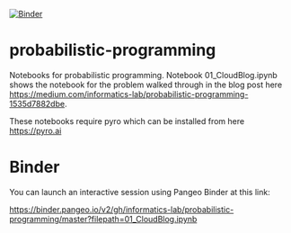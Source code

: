 [![Binder](https://binder.pangeo.io/badge_logo.svg)](https://binder.pangeo.io/v2/gh/informatics-lab/probabilistic-programming/master?filepath=01_CloudBlog.ipynb)

# probabilistic-programming
Notebooks for probabilistic programming. Notebook 01_CloudBlog.ipynb shows the notebook for the problem walked through in the blog post here https://medium.com/informatics-lab/probabilistic-programming-1535d7882dbe.

These notebooks require pyro which can be installed from here https://pyro.ai

# Binder
You can launch an interactive session using Pangeo Binder at this link:

https://binder.pangeo.io/v2/gh/informatics-lab/probabilistic-programming/master?filepath=01_CloudBlog.ipynb
